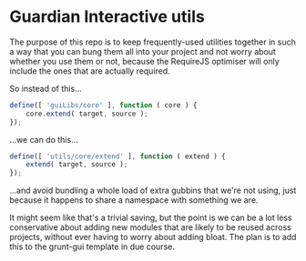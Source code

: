 Guardian Interactive utils
==========================

The purpose of this repo is to keep frequently-used utilities together in such a way that you can bung them all into your project and not worry about whether you use them or not, because the RequireJS optimiser will only include the ones that are actually required.

So instead of this...

```js
define([ 'guiLibs/core' ], function ( core ) {
	core.extend( target, source );
});
```

...we can do this...

```js
define([ 'utils/core/extend' ], function ( extend ) {
	extend( target, source );
});
```

...and avoid bundling a whole load of extra gubbins that we're not using, just because it happens to share a namespace with something we are.

It might seem like that's a trivial saving, but the point is we can be a lot less conservative about adding new modules that are likely to be reused across projects, without ever having to worry about adding bloat. The plan is to add this to the grunt-gui template in due course.